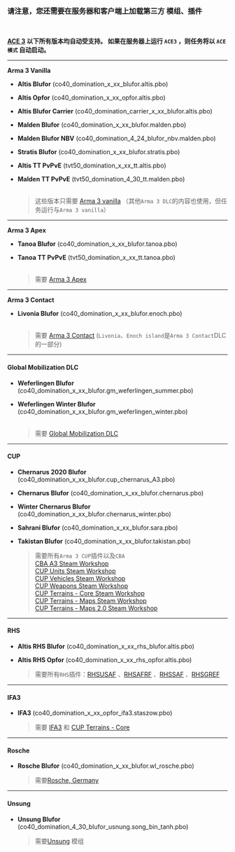 ### 请注意，您还需要在服务器和客户端上加载第三方 模组、插件

<br/>

**[ACE 3](https://steamcommunity.com/sharedfiles/filedetails/?id=463939057) 以下所有版本均自动受支持。 如果在服务器上运行 `ACE3`
，则任务将以 `ACE模式` 自动启动。**

---

**Arma 3 Vanilla**

- **Altis Blufor** (co40_domination_x_xx_blufor.altis.pbo)
- **Altis Opfor** (co40_domination_x_xx_opfor.altis.pbo)
- **Altis Blufor Carrier** (co40_domination_carrier_x_xx_blufor.altis.pbo)
- **Malden Blufor** (co40_domination_x_xx_blufor.malden.pbo)
- <a name="NBV"></a>**Malden Blufor NBV** (co40_domination_4_24_blufor_nbv.malden.pbo)
- **Stratis Blufor** (co40_domination_x_xx_blufor.stratis.pbo)
- **Altis TT PvPvE** (tvt50_domination_x_xx_tt.altis.pbo)
- **Malden TT PvPvE** (tvt50_domination_4_30_tt.malden.pbo)<br/><br/>

  > 这些版本只需要 [Arma 3 vanilla](https://store.steampowered.com/app/107410/Arma_3/) （其他`Arma 3 DLC`的内容也使用，但任务运行与`Arma 3 vanilla`）

---

**Arma 3 Apex**

- **Tanoa Blufor** (co40_domination_x_xx_blufor.tanoa.pbo)
- **Tanoa TT PvPvE** (tvt50_domination_x_xx_tt.tanoa.pbo)<br/><br/>

  > 需要 [Arma 3 Apex](https://store.steampowered.com/app/395180/Arma_3_Apex/)

---

**Arma 3 Contact**

- **Livonia Blufor** (co40_domination_x_xx_blufor.enoch.pbo)<br/><br/>

  > 需要 [Arma 3 Contact](https://store.steampowered.com/app/1021790/Arma_3_Contact/) (`Livonia`、`Enoch island`是`Arma 3 Contact`DLC的一部分)

---

#### **Global Mobilization DLC**

- **Weferlingen Blufor** (co40_domination_x_xx_blufor.gm_weferlingen_summer.pbo)
- **Weferlingen Winter Blufor** (co40_domination_x_xx_blufor.gm_weferlingen_winter.pbo)<br/><br/>

  > 需要 [Global Mobilization DLC](https://store.steampowered.com/app/1042220/Arma_3_Creator_DLC_Global_Mobilization__Cold_War_Germany/)

---

#### **CUP**

- **Chernarus 2020 Blufor** (co40_domination_x_xx_blufor.cup_chernarus_A3.pbo)
- **Chernarus Blufor** (co40_domination_x_xx_blufor.chernarus.pbo)
- **Winter Chernarus Blufor** (co40_domination_x_xx_blufor.chernarus_winter.pbo)
- **Sahrani Blufor** (co40_domination_x_xx_blufor.sara.pbo)
- **Takistan Blufor** (co40_domination_x_xx_blufor.takistan.pbo)

  > 需要所有`Arma 3 CUP`插件以及`CBA`<br/>
  > [CBA A3 Steam Workshop](https://steamcommunity.com/workshop/filedetails/?id=450814997) <br/>
  > [CUP Units Steam Workshop](https://steamcommunity.com/sharedfiles/filedetails/?id=497661914) <br/>
  > [CUP Vehicles Steam Workshop](https://steamcommunity.com/sharedfiles/filedetails/?id=541888371) <br/>
  > [CUP Weapons Steam Workshop](https://steamcommunity.com/sharedfiles/filedetails/?id=497660133) <br/>
  > [CUP Terrains - Core Steam Workshop](https://steamcommunity.com/workshop/filedetails/?id=583496184) <br/>
  > [CUP Terrains - Maps Steam Workshop](https://steamcommunity.com/sharedfiles/filedetails/?id=583544987) <br/>
  > [CUP Terrains - Maps 2.0 Steam Workshop](https://steamcommunity.com/sharedfiles/filedetails/?id=1981964169) <br/>

---

#### **RHS**

- **Altis RHS Blufor** (co40_domination_x_xx_rhs_blufor.altis.pbo)
- **Altis RHS Opfor** (co40_domination_x_xx_rhs_opfor.altis.pbo)

  > 需要所有`RHS`插件：[RHSUSAF](https://steamcommunity.com/sharedfiles/filedetails/?id=843577117) 、[RHSAFRF](https://steamcommunity.com/sharedfiles/filedetails/?id=843425103) 、[RHSSAF](https://steamcommunity.com/sharedfiles/filedetails/?id=843632231) 、[RHSGREF](https://steamcommunity.com/sharedfiles/filedetails/?id=843593391)

---

#### **IFA3**

- **IFA3** (co40_domination_x_xx_opfor_ifa3.staszow.pbo)

  > 需要 [IFA3](https://steamcommunity.com/sharedfiles/filedetails/?id=660460283) 和 [CUP Terrains - Core](https://steamcommunity.com/workshop/filedetails/?id=583496184) <br/>

---

#### **Rosche**

- **Rosche Blufor** (co40_domination_x_xx_blufor.wl_rosche.pbo)

  > 需要[Rosche, Germany](https://steamcommunity.com/sharedfiles/filedetails/?id=1527410521) <br/>

---

#### **Unsung**

- **Unsung Blufor** (co40_domination_4_30_blufor_usnung.song_bin_tanh.pbo)

  > 需要[Unsung](https://steamcommunity.com/workshop/filedetails/?id=943001311) 模组